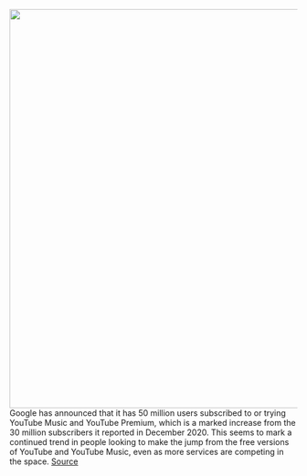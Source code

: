 <img src='https://cdn.vox-cdn.com/thumbor/2rdVVOLRdsfVhkt21XcjOBwOgsY=/0x0:2040x1360/1200x800/filters:focal(857x517:1183x843)/cdn.vox-cdn.com/uploads/chorus_image/image/69810148/acastro_180322_1777_youtube_0001.0.jpg' width='700px' /><br/>
Google has announced that it has 50 million users subscribed to or trying YouTube Music and YouTube Premium, which is a marked increase from the 30 million subscribers it reported in December 2020. This seems to mark a continued trend in people looking to make the jump from the free versions of YouTube and YouTube Music, even as more services are competing in the space.
<a href='https://www.theverge.com/2021/9/2/22654318/youtube-50-million-premium-music-subscribers-streaming-services'> Source <a/>